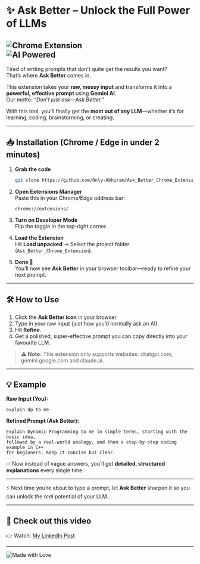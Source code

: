 # ✨ Ask Better – Unlock the Full Power of LLMs  

![Chrome Extension](https://img.shields.io/badge/Chrome-Extension-blue?logo=google-chrome&logoColor=white)  
![AI Powered](https://img.shields.io/badge/AI-Powered-green?logo=openai&logoColor=white)  
---

Tired of writing prompts that don’t quite get the results you want?  
That’s where **Ask Better** comes in.  

This extension takes your **raw, messy input** and transforms it into a **powerful, effective prompt** using **Gemini AI**.  
Our motto: *“Don’t just ask—Ask Better.”*  

With this tool, you’ll finally get the **most out of any LLM**—whether it’s for learning, coding, brainstorming, or creating.  

---

## 📥 Installation (Chrome / Edge in under 2 minutes)  

1. **Grab the code**  
   ```bash
   git clone https://github.com/Only-Abhiram/Ask_Better_Chrome_Extension.git
   
   ```  

2. **Open Extensions Manager**  
   Paste this in your Chrome/Edge address bar:  
   ```
   chrome://extensions/
   
   ```  

3. **Turn on Developer Mode**  
   Flip the toggle in the top-right corner.  

4. **Load the Extension**  
   Hit **Load unpacked** → Select the project folder (`Ask_Better_Chrome_Extension`).  

5. **Done 🎉**  
   You’ll now see **Ask Better** in your browser toolbar—ready to refine your next prompt.  

---

## 🛠 How to Use  

1. Click the **Ask Better icon** in your browser.  
2. Type in your raw input (just how you’d normally ask an AI).  
3. Hit **Refine**.  
4. Get a polished, super-effective prompt you can copy directly into your favourite LLM.
 > ⚠️ **Note:** This extension only supports websites: chatgpt.com, gemini.google.com and claude.ai. 


---

## 💡 Example  

**Raw Input (You):**  
```
explain dp to me

```

**Refined Prompt (Ask Better):**  
```
Explain Dynamic Programming to me in simple terms, starting with the basic idea, 
followed by a real-world analogy, and then a step-by-step coding example in C++ 
for beginners. Keep it concise but clear.

```  

✅ Now instead of vague answers, you’ll get **detailed, structured explanations** every single time.  

---



⚡ Next time you’re about to type a prompt, let **Ask Better** sharpen it so you can unlock the *real* potential of your LLM.  




---

## 🎥 Check out this video 

👉 Watch: [My LinkedIn Post](https://www.linkedin.com/posts/abhiram-palle-bb8b10285_llm-ai-chatgpt-activity-7364679426938167296-WHT-?utm_source=share&utm_medium=member_desktop&rcm=ACoAAEVl67wBNmNmN77J_9AW2OqCgmSwgQhw-8A)  

---

![Made with Love](https://img.shields.io/badge/Made%20with-%E2%9D%A4-red)  
